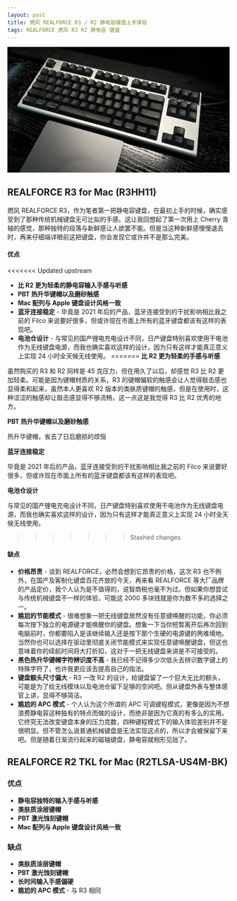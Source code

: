 ```yaml
---
layout: post
title: 燃风 REALFORCE R3 / R2 静电容键盘上手体验
tags: REALFORCE 燃风 R3 R2 静电容 键盘
---
```


![REALFORCE R2 TKL for Mac](/public/images/realforce_r2_for_mac.png "REALFORCE R2 TKL for Mac")

## REALFORCE R3 for Mac (R3HH11)

燃风 REALFORCE R3，作为笔者第一把静电容键盘，在最初上手的时候，确实感受到了那种传统机械键盘无可比拟的手感。这让我回想起了第一次用上 Cherry 青轴的感觉，那种独特的段落与新鲜感让人欲罢不能。但是当这种新鲜感慢慢退去时，再来仔细端详眼前这把键盘，你会发现它或许并不是那么完美。

#### 优点

<<<<<<< Updated upstream
* **比 R2 更为轻柔的静电容输入手感与听感**
* **PBT 热升华键帽以及磨砂触感**
* **Mac 配列与 Apple 键盘设计风格一致**
* **蓝牙连接稳定** - 毕竟是 2021 年后的产品，蓝牙连接受到的干扰影响相比我之前的 Filco 来说要好很多，但或许现在市面上所有的蓝牙键盘都该有这样的表现吧。
* **电池仓设计** - 与常见的国产锂电充电设计不同，日产键盘特别喜欢使用干电池作为无线键盘电源，而我也确实喜欢这样的设计，因为只有这样才能真正意义上实现 24 小时全天候无线使用。
=======
**比 R2 更为轻柔的手感与听感** 

虽然购买的 R3 和 R2 同样是 45 克压力，但在用久了以后，却感觉 R3 比 R2 更加轻柔。可能是因为键帽材质的关系，R3 的键帽偏软的触感会让人觉得敲击感也显得柔和起来，虽然本人更喜欢 R2 版本的类肤质键帽的触感，但是在使用时，这种涩涩的触感却让敲击感显得不够流畅，这一点这是我觉得 R3 比 R2 优秀的地方。

**PBT 热升华键帽以及磨砂触感** 

热升华键帽，省去了日后磨损的烦恼

**蓝牙连接稳定**

毕竟是 2021 年后的产品，蓝牙连接受到的干扰影响相比我之前的 Filco 来说要好很多，但或许现在市面上所有的蓝牙键盘都该有这样的表现吧。

**电池仓设计**

与常见的国产锂电充电设计不同，日产键盘特别喜欢使用干电池作为无线键盘电源，而我也确实喜欢这样的设计，因为只有这样才能真正意义上实现 24 小时全天候无线使用。
>>>>>>> Stashed changes

#### 缺点

* **价格昂贵** - 谈到 REALFORCE，必然会想到它昂贵的价格，这次 R3 也不例外，在国产及客制化键盘百花齐放的今天，再来看 REALFORCE 等大厂品牌的产品定价，我个人认为是不值得的，说智商税也毫不为过。但如果你想尝试与传统机械键盘不一样的体验，可能这 2000 多块钱就是你为数不多的选择之一。
* **尴尬的节能模式** - 很难想象一把无线键盘居然没有任意键唤醒的功能，你必须每次按下独立的电源键才能唤醒你的键盘。想象一下当你短暂离开后再次回到电脑前时，你都要陷入是该继续输入还是按下那个生硬的电源键的两难境地。当然你也可以选择在驱动里彻底关闭节能模式来实现任意键唤醒键盘，但这也意味着你的续航时间将大打折扣，这对于一把无线键盘来讲是不可接受的。
* **黑色热升华键帽字符辨识度不高** - 我已经不记得多少次低头去辨识数字键上的特殊字符了，也许我更应该去提高自己的指法。
* **键盘额头尺寸偏大** - R3 一改 R2 的设计，给键盘留了一个巨大无比的额头，可能是为了给无线模块以及电池仓留下足够的空间吧。但从键盘外表与整体感官上讲，显得不够简洁。
* **尴尬的 APC 模式** - 个人认为这个所谓的 APC 可调键程模式，更像是因为不想浪费静电容这种独有的特点而做的设计，而绝非是因为它真的有多么的实用。它终究无法改变键盘本身的压力克数，四种键程模式下的输入体验差别并不是很明显。但不管怎么说普通机械键盘是无法实现这点的，所以才会被保留下来吧。但是随着日渐流行起来的磁轴键盘，静电容就相形见拙了。

## REALFORCE R2 TKL for Mac (R2TLSA-US4M-BK)

### 优点

* **静电容独特的输入手感与听感**
* **类肤质涂层键帽**
* **PBT 激光蚀刻键帽**
* **Mac 配列与 Apple 键盘设计风格一致**

### 缺点

* **类肤质涂层键帽**
* **PBT 激光蚀刻键帽**
* **长时间输入手感偏硬**
* **尴尬的 APC 模式** - 与 R3 相同

